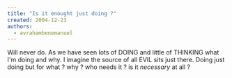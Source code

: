 ```yaml
---
title: "Is it enought just doing ?"
created: 2004-12-23
authors: 
  - avrahambenemanuel
---
```


Will never do. As we have seen lots of DOING and little of THINKING what I'm doing and why. I imagine the source of all EVIL sits just there. Doing just doing but for what ? why ? who needs it ? is it _necessary_ at all ?
